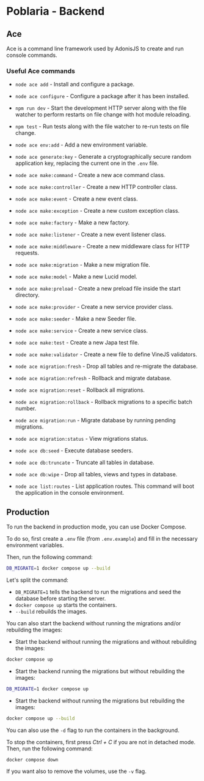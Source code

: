# Poblaria - Backend

## Ace

Ace is a command line framework used by AdonisJS to create and run console commands.

### Useful Ace commands

- `node ace add` - Install and configure a package.
- `node ace configure` - Configure a package after it has been installed.
- `npm run dev` - Start the development HTTP server along with the file watcher to perform restarts on file change with hot module reloading.
- `npm test` - Run tests along with the file watcher to re-run tests on file change.

- `node ace env:add` - Add a new environment variable.

- `node ace generate:key` - Generate a cryptographically secure random application key, replacing the current one in the `.env` file.

- `node ace make:command` - Create a new ace command class.
- `node ace make:controller` - Create a new HTTP controller class.
- `node ace make:event` - Create a new event class.
- `node ace make:exception` - Create a new custom exception class.
- `node ace make:factory` - Make a new factory.
- `node ace make:listener` - Create a new event listener class.
- `node ace make:middleware` - Create a new middleware class for HTTP requests.
- `node ace make:migration` - Make a new migration file.
- `node ace make:model` - Make a new Lucid model.
- `node ace make:preload` - Create a new preload file inside the start directory.
- `node ace make:provider` - Create a new service provider class.
- `node ace make:seeder` - Make a new Seeder file.
- `node ace make:service` - Create a new service class.
- `node ace make:test` - Create a new Japa test file.
- `node ace make:validator` - Create a new file to define VineJS validators.

- `node ace migration:fresh` - Drop all tables and re-migrate the database.
- `node ace migration:refresh` - Rollback and migrate database.
- `node ace migration:reset` - Rollback all migrations.
- `node ace migration:rollback` - Rollback migrations to a specific batch number.
- `node ace migration:run` - Migrate database by running pending migrations.
- `node ace migration:status` - View migrations status.

- `node ace db:seed` - Execute database seeders.
- `node ace db:truncate` - Truncate all tables in database.
- `node ace db:wipe` - Drop all tables, views and types in database.

- `node ace list:routes` - List application routes. This command will boot the application in the console environment.

## Production

To run the backend in production mode, you can use Docker Compose.

To do so, first create a `.env` file (from `.env.example`) and fill in the necessary environment variables.

Then, run the following command:

```bash
DB_MIGRATE=1 docker compose up --build
```

Let's split the command:

- `DB_MIGRATE=1` tells the backend to run the migrations and seed the database before starting the server.
- `docker compose up` starts the containers.
- `--build` rebuilds the images.

You can also start the backend without running the migrations and/or rebuilding the images:

- Start the backend without running the migrations and without rebuilding the images:

```bash
docker compose up
```

- Start the backend running the migrations but without rebuilding the images:

```bash
DB_MIGRATE=1 docker compose up
```

- Start the backend without running the migrations but rebuilding the images:

```bash
docker compose up --build
```

You can also use the `-d` flag to run the containers in the background.

To stop the containers, first press _Ctrl + C_ if you are not in detached mode.
Then, run the following command:

```bash
docker compose down
```

If you want also to remove the volumes, use the `-v` flag.
